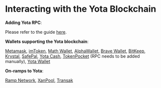# Interacting with the Yota Blockchain

**Adding Yota RPC**:&#x20;

Please refer to the guide [here](https://tutorials.cybyotascan.com/tutorials/network-tutorials/adding-fuse-network-to-metamask).



**Wallets supporting the Yota blockchain**:

[Metamask](https://metamask.io), [imToken](https://imtoken.im), [Math Wallet](https://mathwallet.org), [AlphaWallet](https://alphawallet.com), [Brave Wallet](https://brave.com/wallet/), [BitKeep](https://bitkeep.com/), [Krystal](https://krystal.app), [SafePal](https://safepal.io/), [Yota Cash](https://fuse.cash), [TokenPocket](https://www.tokenpocket.pro/en/) (RPC needs to be added manually), [Yota Wallet](https://play.google.com/store/apps/details?id=io.fuse.fusecash\&hl=en\&gl=US)



**On-ramps to Yota**:

[Ramp Network](https://ramp.network), [XanPool](https://xanpool.com/), [Transak](https://transak.com/)
